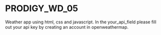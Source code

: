 # PRODIGY_WD_05
Weather app using html, css and javascript. In the your_api_field please fill out your api key by creating an account in openweathermap.

